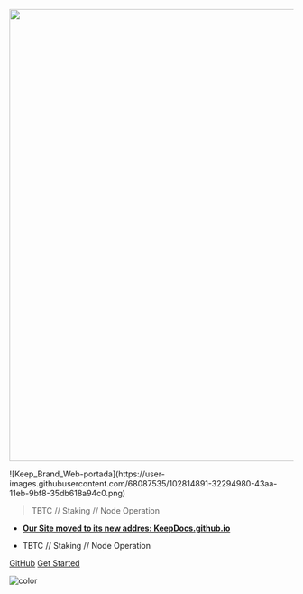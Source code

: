 <!-- _coverpage.md -->
<p align="center">
  <img width="800" src="https://user-images.githubusercontent.com/68087535/102814891-32294980-43aa-11eb-9bf8-35db618a94c0.png">
</p>
![Keep_Brand_Web-portada](https://user-images.githubusercontent.com/68087535/102814891-32294980-43aa-11eb-9bf8-35db618a94c0.png)

> TBTC //  Staking // Node Operation

- **[Our Site moved to its new addres: KeepDocs.github.io](https://keepdocs.github.io/)**

- TBTC   //   Staking   //   Node Operation


[GitHub](https://github.com/keepdocs/keepdocs.github.io/)
[Get Started](https://keepdocs.github.io/)

<!-- background color -->

![color](#181818)
